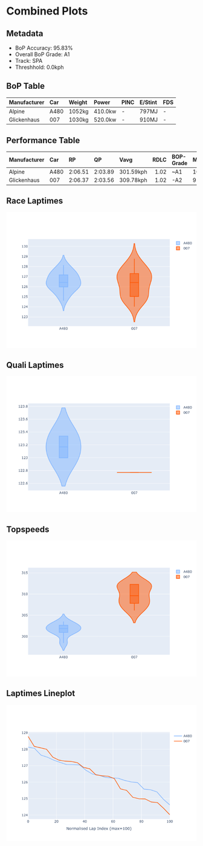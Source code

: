 # Combined Plots

## Metadata

- BoP Accuracy: 95.83%
- Overall BoP Grade: A1
- Track: SPA
- Threshhold: 0.0kph

## BoP Table
| Manufacturer   | Car   | Weight   | Power   | PINC   | E/Stint   | FDS   |
|:---------------|:------|:---------|:--------|:-------|:----------|:------|
| Alpine         | A480  | 1052kg   | 410.0kw | -      | 797MJ     | -     |
| Glickenhaus    | 007   | 1030kg   | 520.0kw | -      | 910MJ     | -     |

## Performance Table
| Manufacturer   | Car   | RP      | QP      | Vavg      |   RDLC | BOP-Grade   | Match   |
|:---------------|:------|:--------|:--------|:----------|-------:|:------------|:--------|
| Alpine         | A480  | 2:06.51 | 2:03.89 | 301.59kph |   1.02 | ~A1         | 100.00% |
| Glickenhaus    | 007   | 2:06.37 | 2:03.56 | 309.78kph |   1.02 | -A2         | 91.67%  |

## Race Laptimes
![Race Laptimes](images/race_violin.png)

## Quali Laptimes
![Quali Laptimes](images/quali_violin.png)

## Topspeeds
![Topspeeds](images/topspeed_violin.png)

## Laptimes Lineplot
![Laptimes Lineplot](images/laptime_line.png)

